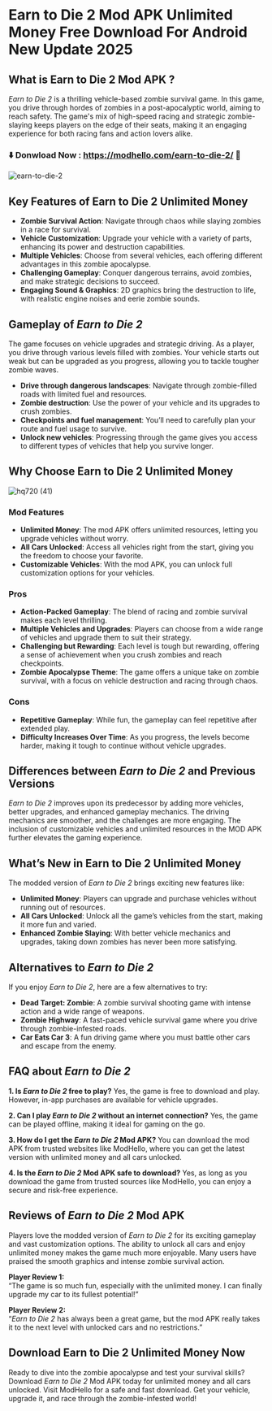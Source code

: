 # Earn to Die 2 Mod APK Unlimited Money Free Download For Android New Update 2025

## What is Earn to Die 2 Mod APK ? 

*Earn to Die 2* is a thrilling vehicle-based zombie survival game. In this game, you drive through hordes of zombies in a post-apocalyptic world, aiming to reach safety. The game's mix of high-speed racing and strategic zombie-slaying keeps players on the edge of their seats, making it an engaging experience for both racing fans and action lovers alike.


### ⬇️ Donwload Now  : https://modhello.com/earn-to-die-2/ 📲
![earn-to-die-2](https://github.com/user-attachments/assets/d0adc3f6-536f-4c80-b8e9-c7c7a3230bfb)


## Key Features of Earn to Die 2 Unlimited Money

- **Zombie Survival Action**: Navigate through chaos while slaying zombies in a race for survival.
- **Vehicle Customization**: Upgrade your vehicle with a variety of parts, enhancing its power and destruction capabilities.
- **Multiple Vehicles**: Choose from several vehicles, each offering different advantages in this zombie apocalypse.
- **Challenging Gameplay**: Conquer dangerous terrains, avoid zombies, and make strategic decisions to succeed.
- **Engaging Sound & Graphics**: 2D graphics bring the destruction to life, with realistic engine noises and eerie zombie sounds.

## Gameplay of *Earn to Die 2*

The game focuses on vehicle upgrades and strategic driving. As a player, you drive through various levels filled with zombies. Your vehicle starts out weak but can be upgraded as you progress, allowing you to tackle tougher zombie waves.

- **Drive through dangerous landscapes**: Navigate through zombie-filled roads with limited fuel and resources.
- **Zombie destruction**: Use the power of your vehicle and its upgrades to crush zombies.
- **Checkpoints and fuel management**: You’ll need to carefully plan your route and fuel usage to survive.
- **Unlock new vehicles**: Progressing through the game gives you access to different types of vehicles that help you survive longer.

## Why Choose Earn to Die 2 Unlimited Money

![hq720 (41)](https://github.com/user-attachments/assets/35e9d27a-bc4a-4cd1-ab09-45b3dda1c00f)


### Mod Features

- **Unlimited Money**: The mod APK offers unlimited resources, letting you upgrade vehicles without worry.
- **All Cars Unlocked**: Access all vehicles right from the start, giving you the freedom to choose your favorite.
- **Customizable Vehicles**: With the mod APK, you can unlock full customization options for your vehicles.

### Pros

- **Action-Packed Gameplay**: The blend of racing and zombie survival makes each level thrilling.
- **Multiple Vehicles and Upgrades**: Players can choose from a wide range of vehicles and upgrade them to suit their strategy.
- **Challenging but Rewarding**: Each level is tough but rewarding, offering a sense of achievement when you crush zombies and reach checkpoints.
- **Zombie Apocalypse Theme**: The game offers a unique take on zombie survival, with a focus on vehicle destruction and racing through chaos.

### Cons

- **Repetitive Gameplay**: While fun, the gameplay can feel repetitive after extended play.
- **Difficulty Increases Over Time**: As you progress, the levels become harder, making it tough to continue without vehicle upgrades.

## Differences between *Earn to Die 2* and Previous Versions

*Earn to Die 2* improves upon its predecessor by adding more vehicles, better upgrades, and enhanced gameplay mechanics. The driving mechanics are smoother, and the challenges are more engaging. The inclusion of customizable vehicles and unlimited resources in the MOD APK further elevates the gaming experience.

## What’s New in Earn to Die 2 Unlimited Money

The modded version of *Earn to Die 2* brings exciting new features like:
- **Unlimited Money**: Players can upgrade and purchase vehicles without running out of resources.
- **All Cars Unlocked**: Unlock all the game’s vehicles from the start, making it more fun and varied.
- **Enhanced Zombie Slaying**: With better vehicle mechanics and upgrades, taking down zombies has never been more satisfying.

## Alternatives to *Earn to Die 2*

If you enjoy *Earn to Die 2*, here are a few alternatives to try:
- **Dead Target: Zombie**: A zombie survival shooting game with intense action and a wide range of weapons.
- **Zombie Highway**: A fast-paced vehicle survival game where you drive through zombie-infested roads.
- **Car Eats Car 3**: A fun driving game where you must battle other cars and escape from the enemy.

## FAQ about *Earn to Die 2*

**1. Is *Earn to Die 2* free to play?**
Yes, the game is free to download and play. However, in-app purchases are available for vehicle upgrades.

**2. Can I play *Earn to Die 2* without an internet connection?**
Yes, the game can be played offline, making it ideal for gaming on the go.

**3. How do I get the *Earn to Die 2* Mod APK?**
You can download the mod APK from trusted websites like ModHello, where you can get the latest version with unlimited money and all cars unlocked.

**4. Is the *Earn to Die 2* Mod APK safe to download?**
Yes, as long as you download the game from trusted sources like ModHello, you can enjoy a secure and risk-free experience.

## Reviews of *Earn to Die 2* Mod APK

Players love the modded version of *Earn to Die 2* for its exciting gameplay and vast customization options. The ability to unlock all cars and enjoy unlimited money makes the game much more enjoyable. Many users have praised the smooth graphics and intense zombie survival action.

**Player Review 1:**  
“The game is so much fun, especially with the unlimited money. I can finally upgrade my car to its fullest potential!”

**Player Review 2:**  
“*Earn to Die 2* has always been a great game, but the mod APK really takes it to the next level with unlocked cars and no restrictions.”

## Download Earn to Die 2 Unlimited Money Now

Ready to dive into the zombie apocalypse and test your survival skills? Download *Earn to Die 2* Mod APK today for unlimited money and all cars unlocked. Visit ModHello for a safe and fast download. Get your vehicle, upgrade it, and race through the zombie-infested world!
